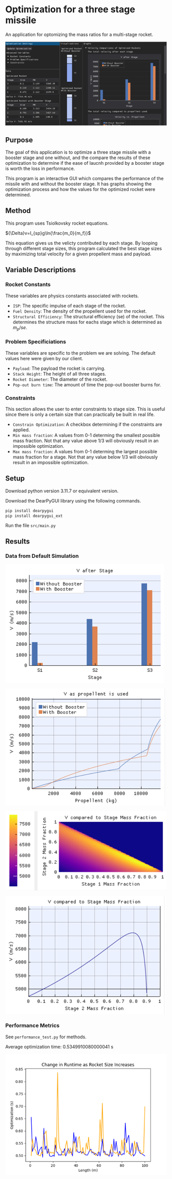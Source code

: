 # Optimization for a three stage missile

An application for optomizing the mass ratios for a multi-stage rocket. 

![alt text](graphs/screenshot.png)

## Purpose

The goal of this application is to optimize a three stage missile with a booster stage and one without, and the compare the results of these optimization to determine if the ease of laucnh provided by a booster stage is worth the loss in performance. 

This program is an interactive GUI which compares the performance of the missile with and without the booster stage. It has graphs showing the optimization process and how the values for the optimized rocket were determined.

## Method

This program uses Tsiolkovsky rocket equations. 

${\Delta}v=I_{sp}g\ln{\frac{m_0}{m_f}}$

This equation gives us the velicty contributed by each stage. By looping through different stage sizes, this program calculated the best stage sizes by maximizing total velocity for a given propellent mass and payload. 

## Variable Descriptions

### Rocket Constants

These variables are physics constants associated with rockets. 

- `ISP`: The specific impulse of each stage of the rocket. 
- `Fuel Density`: The density of the propellent used for the rocket. 
- `Structural Efficiency`: The structural efficiency (se) of the rocket. This determines the structure mass for eachs stage which is determined as $m_p / se$.

### Problem Specificiations

These variables are specific to the problem we are solving. The default values here were given by our client. 

- `Payload`: The payload the rocket is carrying. 
- `Stack Height`: The height of all three stages. 
- `Rocket Diameter`: The diameter of the rocket. 
- `Pop-out burn time`: The amount of time the pop-out booster burns for. 

### Constraints 

This section allows the user to enter constraints to stage size. This is useful since there is only a certain size that can practically be built in real life. 

- `Constrain Optimization`: A checkbox determining if the constraints are applied. 
- `Min mass fraction`: A values from 0-1 determing the smallest possible mass fraction. Not that any value above $1/3$ will obviously result in an impossible optimization. 
- `Max mass fraction`: A values from 0-1 determing the largest possible mass fraction for a stage. Not that any value below $1/3$ will obviously result in an impossible optimization. 

## Setup

Download python version 3.11.7 or equivalent version. 

Download the DearPyGUI library using the following commands. 
```
pip install dearpygui
pip install dearpygui_ext
```

Run the file `src/main.py`

## Results

### Data from Default Simulation

![alt text](graphs/v_after_stage.png "Title")

![alt text](graphs/v_propellent.png "Title")

![alt text](graphs/size_v.png "Title")

![alt text](graphs/size_v_b.png "Title")




### Performance Metrics

See `performance_test.py` for methods.

Average optimization time: 0.5349910080000041 s

![alt text](graphs/time_test.png "Title")
